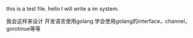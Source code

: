 this is a test file.
hello
I will write a im system.

我会这样来设计
开发语言使用golang
学会使用golang的interface，channel，gorotinue等等